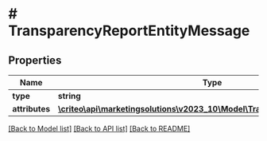 # # TransparencyReportEntityMessage

## Properties

Name | Type | Description | Notes
------------ | ------------- | ------------- | -------------
**type** | **string** |  | [readonly]
**attributes** | [**\criteo\api\marketingsolutions\v2023_10\Model\TransparencyReportAttributes**](TransparencyReportAttributes.md) |  |

[[Back to Model list]](../../README.md#models) [[Back to API list]](../../README.md#endpoints) [[Back to README]](../../README.md)
